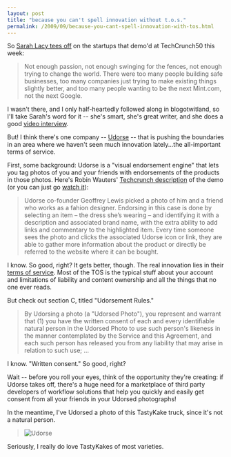 ```yaml
---
layout: post
title: "because you can't spell innovation without t.o.s."
permalink: /2009/09/because-you-cant-spell-innovation-with-tos.html
---
```


<p>So <a href="http://www.techcrunch.com/2009/09/17/memo-to-start-ups-you’re-supposed-to-be-changing-the-world-remember/">Sarah Lacy tees off</a> on the startups that demo'd at TechCrunch50 this week:</p>

<blockquote>
  <p>Not enough passion, not enough swinging for the fences, not enough trying to change the world. There were too many people building safe businesses, too many companies just trying to make existing things slightly better, and too many people wanting to be the next Mint.com, not the next Google.</p>
</blockquote>

<p>I wasn't there, and I only half-heartedly followed along in blogotwitland, so I'll take Sarah's word for it -- she's smart, she's great writer, and she does a good <a href="http://www.youtube.com/watch?v=rPXNBCzum98">video interview</a>.</p>

<p>But!  I think there's one company -- <a href="http://www.udorse.com/">Udorse</a> -- that is pushing the boundaries in an area where we haven't seen much innovation lately...the all-important terms of service.</p>

<p>First, some background:  Udorse is a "visual endorsement engine" that lets you tag photos of you and your friends with endorsements of the products in those photos.  Here's Robin Wauters' <a href="http://www.techcrunch.com/2009/09/14/tc50-udorse-leverages-facebook-photos-for-social-product-endorsements/">Techcrunch description</a> of the demo (or you can just go <a href="http://www.ustream.tv/recorded/2163233">watch it</a>):</p>

<blockquote>
  <p>Udorse co-founder Geoffrey Lewis picked a photo of him and a friend who works as a fahion designer. Endorsing in this case is done by selecting an item – the dress she’s wearing – and identifying it with a description and associated brand name, with the extra ability to add links and commentary to the highlighted item. Every time someone sees the photo and clicks the associated Udorse icon or link, they are able to gather more information about the product or directly be referred to the website where it can be bought. </p>
</blockquote>

<p>I know.  So good, right?  It gets better, though.  The real innovation lies in their <a href="http://udorse.com/about/terms">terms of service</a>.  Most of the TOS is the typical stuff about your account and limitations of liability and content ownership and all the things that no one ever reads.  </p>

<p>But check out section C, titled "Udorsement Rules."</p>

<blockquote>
  <p>By Udorsing a photo (a "Udorsed Photo"), you represent and warrant that (1) you have the written consent of each and every identifiable natural person in the Udorsed Photo to use such person's likeness in the manner contemplated by the Service and this Agreement, and each such person has released you from any liability that may arise in relation to such use; ...</p>
</blockquote>

<p>I know.  "Written consent."  So good, right?  </p>

<p>Wait -- before you roll your eyes, think of the opportunity they're creating: if Udorse takes off, there's a huge need for a marketplace of third party developers of workflow solutions that help you quickly and easily get consent from all your friends in your Udorsed photographs!</p>

<p>In the meantime, I've Udorsed a photo of this TastyKake truck, since it's not a natural person.</p>

<blockquote>
  <p><img class="at-xid-6a00d8341c4f5f53ef0120a57bf2ab970b" alt="Udorse" src="http://sippey.typepad.com/.a/6a00d8341c4f5f53ef0120a57bf2ab970b-500wi" style="margin: 0px;" /></p>
</blockquote>

<p>Seriously, I really do love TastyKakes of most varieties.</p>



